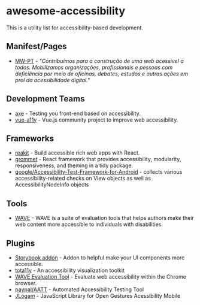 # awesome-accessibility

This is a utility list for accessibility-based development.

## Manifest/Pages

- [MW-PT](https://mwpt.com.br/) - _"Contribuímos para a construção de uma web acessível a todos.
Mobilizamos organizações, profissionais e pessoas com deficiência por meio de oficinas, debates, estudos e outras ações em prol da acessibilidade digital."_

## Development Teams

- [axe](https://www.deque.com/axe/) - Testing you front-end based on accessibility.
- [vue-a11y](https://vue-a11y.com/) - Vue.js community project to improve web accessibility.

## Frameworks

- [reakit](https://reakit.io/) - Build accessible rich web apps with React.
- [grommet](https://v2.grommet.io/) -  React framework that provides accessibility, modularity, responsiveness, and theming in a tidy package.
- [google/Accessibility-Test-Framework-for-Android](https://github.com/GonzagaAccess/awesome-accessibility) - collects various accessibility-related checks on View objects as
well as AccessibilityNodeInfo objects

## Tools

- [WAVE](https://wave.webaim.org/) - WAVE is a suite of evaluation tools that helps authors make their web content more accessible to individuals with disabilities.

## Plugins

- [Storybook addon](https://www.npmjs.com/package/@storybook/addon-a11y) - Addon to helpful make your UI components more accessible.
- [tota11y](https://github.com/Khan/tota11y) - An accessibility visualization toolkit
- [WAVE Evaluation Tool](https://chrome.google.com/webstore/detail/wave-evaluation-tool/jbbplnpkjmmeebjpijfedlgcdilocofh) - Evaluate web accessibility within the Chrome browser.
- [paypal/AATT](https://github.com/paypal/AATT) - Automated Accessibility Testing Tool
- [JLogam](https://github.com/luanrafael/JLogam) - JavaScript Library for Open Gestures Acessibility Mobile
